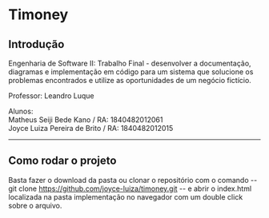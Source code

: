 # Timoney

## Introdução

Engenharia de Software II: Trabalho Final - desenvolver a documentação, diagramas e implementação em código para um sistema que solucione os problemas encontrados e utilize as oportunidades de um negócio fictício.

Professor: Leandro Luque

Alunos:  
Matheus Seiji Bede Kano / RA: 1840482012061  
Joyce Luiza Pereira de Brito / RA: 1840482012015

---

## Como rodar o projeto

Basta fazer o download da pasta ou clonar o repositório com o comando -- git clone https://github.com/joyce-luiza/timoney.git --
e abrir o index.html localizada na pasta implementação no navegador com um double click sobre o arquivo.
